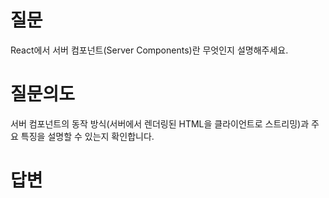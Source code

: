 # 질문
React에서 서버 컴포넌트(Server Components)란 무엇인지 설명해주세요.

# 질문의도
서버 컴포넌트의 동작 방식(서버에서 렌더링된 HTML을 클라이언트로 스트리밍)과 주요 특징을 설명할 수 있는지 확인합니다.

# 답변